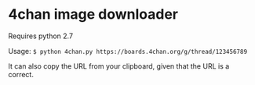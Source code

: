 4chan image downloader
======================

Requires python 2.7

Usage: ``$ python 4chan.py https://boards.4chan.org/g/thread/123456789``

It can also copy the URL from your clipboard, given that the URL is a correct.
